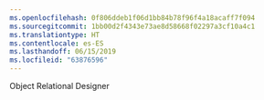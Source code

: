 ```yaml
---
ms.openlocfilehash: 0f806ddeb1f06d1bb84b78f96f4a18acaff7f094
ms.sourcegitcommit: 1bb00d2f4343e73ae8d58668f02297a3cf10a4c1
ms.translationtype: HT
ms.contentlocale: es-ES
ms.lasthandoff: 06/15/2019
ms.locfileid: "63876596"
---
```

Object Relational Designer